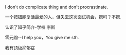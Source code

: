 I don't do complicate thing and don't procrastinate.

一个按钮能复活最爱的人，但失去这次面试机会，摁吗？不摁.

认识了知乎简介-学校 李斯

零元购--I help you，You give me sth.

我有顶级抑郁症
